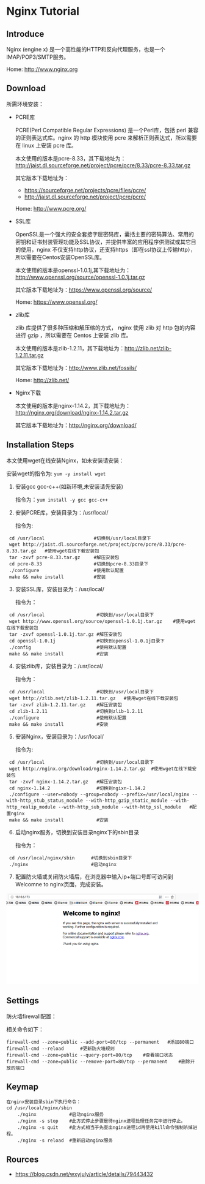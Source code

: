 # Nginx  Tutorial

## Introduce
Nginx (engine x) 是一个高性能的HTTP和反向代理服务，也是一个IMAP/POP3/SMTP服务。

Home: http://www.nginx.org
## Download
所需环境安装：
+ PCRE库
  
  PCRE(Perl Compatible Regular Expressions) 是一个Perl库，包括 perl 兼容的正则表达式库。nginx 的 http 模块使用 pcre 来解析正则表达式，所以需要在 linux 上安装 pcre 库。
  
  本文使用的版本是pcre-8.33，其下载地址为：http://jaist.dl.sourceforge.net/project/pcre/pcre/8.33/pcre-8.33.tar.gz
  
  其它版本下载地址为：
  + https://sourceforge.net/projects/pcre/files/pcre/
  + http://jaist.dl.sourceforge.net/project/pcre/pcre/
  
  Home: http://www.pcre.org/
+ SSL库

  OpenSSL是一个强大的安全套接字层密码库，囊括主要的密码算法、常用的密钥和证书封装管理功能及SSL协议，并提供丰富的应用程序供测试或其它目的使用，nginx 不仅支持http协议，还支持https（即在ssl协议上传输http），所以需要在Centos安装OpenSSL库。
    
  本文使用的版本是openssl-1.0.1j,其下载地址为：http://www.openssl.org/source/openssl-1.0.1j.tar.gz
  
  其它版本下载地址为：https://www.openssl.org/source/
  
  Home: https://www.openssl.org/
+ zlib库
    
  zlib 库提供了很多种压缩和解压缩的方式， nginx 使用 zlib 对 http 包的内容进行 gzip ，所以需要在 Centos 上安装 zlib 库。

  本文使用的版本是zlib-1.2.11，其下载地址为：http://zlib.net/zlib-1.2.11.tar.gz
  
  其它版本下载地址为：http://www.zlib.net/fossils/
  
  Home: http://zlib.net/
   
+ Nginx下载

  本文使用的版本是nginx-1.14.2，其下载地址为：http://nginx.org/download/nginx-1.14.2.tar.gz
  
  其它版本下载地址为：http://nginx.org/download/
## Installation Steps

本文使用wget在线安装Nginx，如未安装请安装：

安装wget的指令为: `yum -y install wget`

1. 安装gcc gcc-c++(如新环境,未安装请先安装)

   指令为：`yum install -y gcc gcc-c++ `
   
2. 安装PCRE库，安装目录为：/usr/local/

   指令为:
```
 cd /usr/local                  #切换到/usr/local目录下
 wget http://jaist.dl.sourceforge.net/project/pcre/pcre/8.33/pcre-8.33.tar.gz   #使用wget在线下载安装包
 tar -zxvf pcre-8.33.tar.gz     #解压安装包
 cd pcre-8.33                   #切换到pcre-8.33目录下
 ./configure                    #使用默认配置
 make && make install           #安装
```
3. 安装SSL库，安装目录为：/usr/local/

    指令为：
```
 cd /usr/local                   #切换到/usr/local目录下
 wget http://www.openssl.org/source/openssl-1.0.1j.tar.gz    #使用wget在线下载安装包
 tar -zxvf openssl-1.0.1j.tar.gz #解压安装包
 cd openssl-1.0.1j               #切换到openssl-1.0.1j目录下
 ./config                        #使用默认配置
 make && make install            #安装
```
4. 安装zlib库，安装目录为：/usr/local/

    指令为：
```
 cd /usr/local                   #切换到/usr/local目录下
 wget http://zlib.net/zlib-1.2.11.tar.gz   #使用wget在线下载安装包
 tar -zxvf zlib-1.2.11.tar.gz    #解压安装包
 cd zlib-1.2.11                  #切换到zlib-1.2.11
 ./configure                     #使用默认配置
 make && make install            #安装
```
5. 安装Nginx，安装目录为：/usr/local/

    指令为:
```
 cd /usr/local                   #切换到/usr/local目录下
 wget http://nginx.org/download/nginx-1.14.2.tar.gz  #使用wget在线下载安装包
 tar -zxvf nginx-1.14.2.tar.gz   #解压安装包
 cd nginx-1.14.2                 #切换到ngixn-1.14.2
 ./configure --user=nobody --group=nobody --prefix=/usr/local/nginx --with-http_stub_status_module --with-http_gzip_static_module --with-http_realip_module --with-http_sub_module --with-http_ssl_module   #配置nginx
 make && make install            #安装
```
6. 启动nginx服务，切换到安装目录nginx下的sbin目录

    指令为：
```
 cd /usr/local/nginx/sbin      #切换到sbin目录下
 ./nginx                       #启动nginx
```
7. 配置防火墙或关闭防火墙后，在浏览器中输入ip+端口号即可访问到Welcomne to nginx页面，完成安装。

  ![SUCCESS](image/Nginx-1.png)
## Settings

防火墙firewall配置：

相关命令如下：
```
firewall-cmd --zone=public --add-port=80/tcp --permanent   #添加80端口
firewall-cmd --reload      #更新防火墙规则
firewall-cmd --zone=public --query-port=80/tcp    #查看端口状态
firewall-cmd --zone=public --remove-port=80/tcp --permanent    #删除开放的端口

```

## Keymap
```
在nginx安装目录sbin下执行命令：
cd /usr/local/nginx/sbin
    ./nginx            #启动nginx服务
    ./nginx -s stop    #此方式停止步骤是待nginx进程处理任务完毕进行停止。 
    ./nginx -s quit    #此方式相当于先查出nginx进程id再使用kill命令强制杀掉进程。
    ./nginx -s reload  #重新启动nginx服务
```
## Rources

+ https://blog.csdn.net/wxyjuly/article/details/79443432


